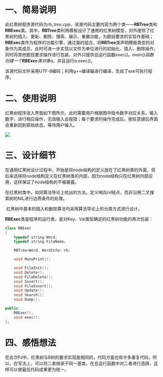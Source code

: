 # 一、简易说明

​        此红黑树程序源代码为*rb_tree.cpp*，该源代码主要内容为两个类——**RBTree**类和**RBExec**类。其中，**RBTree**类利用模板设计了通用的红黑树模型，对外提供了红黑树的插入、更新、删除、搜索、展示、重置功能，为题目要求的实现作基础；**RBExec**类作为程序的功能引擎，通过类的组合，将**RBTree**类声明模板类型的对象作为其成员，此时可进一步实现以文件为单位进行的初始化、插入、删除操作，同时将其他题目要求操作进行包装，对外只提供总运行函数*exec()*。*main()*函数创建一个**RBExec**类对象*a*，并且运行*a.exec()*。

​		该源代码文件采用UTF-8编码；利用g++编译器进行编译，生成了exe可执行程序。

# 二、使用说明

​		红黑树程序进入界面如下图所示，此时需要用户根据图中指令数字对应关系，输入数字，进行相应操作，无效输入会报错；每个要求的操作完成后，按任意键后界面会重新回到原始状态，等待用户输入。

![](https://i.loli.net/2021/11/30/xAsG2Jd3nyjpvWQ.png)





# 三、设计细节

​        在通用红黑树设计过程中，开始是将node结构的定义放在了红黑树类的外面，但后来选择将node结构定义在红黑树类的内部，因为node结构只在红黑树内部应用，这样保证了node结构的不被暴露。

​        在红黑树类中，如同算法导论上给出的方法，定义哨兵*nil*结点，而非沿用二叉搜索树的NIL进行边界条件的处理。

​        红黑树中基本的插入和删除算法均采用算法导论上的分类方式进行设计。

​	    **RBExec**类是程序的运行类，是对Key、Val类型确定的红黑树功能的再次包装：

```c++
class RBExec
{
    typedef string Word;
    typedef string FileName;

    RBTree<Word, WordInfo> rb;

    void MunuPrint();

    void FileInit();
    void Delete();
    void FileDelete();
    void Insert();
    void FileInsert();
    void Update();
    void Search();
    void Dump();

public:
    RBExec();
    void exec();
};

```



# 四、感悟想法

在此次PJ中，红黑树与B树的要求实现是相同的，代码方面也有许多重复代码，所以，在写法上，可以将二者继承于同一基类，在总运行函数中对二者进行选择，这样可以使最后代码成果更为统一。

